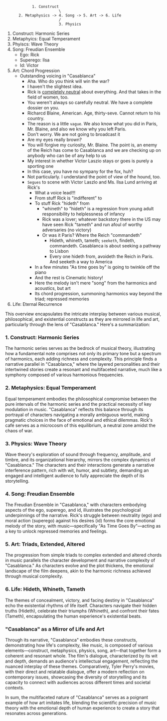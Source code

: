                 1. Construct
                            \
          2. Metaphysics -> 4. Song -> 5. Art -> 6. Life
                            /
                            3. Physics


1. Construct: Harmonic Series
2. Metaphyics: Equal Temperament
3. Phyiscs: Wave Theory
4. Song: Freudian Ensemble
   - Ego: Rick
   - Superego: Ilsa
   - Id: Victor
5. Art: Chord Progression
   - Outstanding voicing in "Casablanca"
      - Aha. Who do you think will win the war?
      - I haven't the slightest idea.
      - Rick is [completely neutral](http://www.vincasa.com/casabla.pdf) about everything. And that takes in the field of women, too.
      - You weren't always so carefully neutral. We have a complete dossier on you.
      - Richarcd Blaine, American. Age, thirty-seve. Cannot return to his country.
      - The reason is a little `vague`. We also know what you did in Paris, Mr. Blaine, and also we know why you left Paris.
      - Don't worry. We are not going to broadcast it
      - Are my eyes really brown?
      - You will forgive my curiosity, Mr. Blaine. The point is, an enemy of the Reich has come to Casablanca and we are checking up on anybody who can be of any help to us
      - My interest in whether Victor Laszio stays or goes is purely a sporting one
      - In this case, you have no sympany for the fox, huh?
      - Not particularly. I understand the point of view of the hound, too.
      - `Segues` to scene with Victor Laszlo and Ms. Ilsa Lund arriving at Rick's
         - What a voice lead!!!
         - From stuff Rick is "indifferent" to
         - To stuff Rick "hideth" from
            - "whineth" to "hideth" is a regression from young adult responsibility to helplessness of infancy
            - Rick was a lover; whatever backstory there in the US may have seen Rick "tameth" and run afoul of worthy adversaries (no victory)
            - Or was it Paris? Where the Reich "commandeth"
               - Hideth, whineth, tameth; `seeketh`, findeth, commandeth. Casablanca is about seeking a pathway to Lisbon
               - Every one hideth from, avoideth the Reich in Paris. And seeketh a way to America
         - In a few minutes "As time goes by" is going to twinkle off the piano
         - And the rest is Cinematic history!
         - Here the melody isn't mere "song" from the harmonics and acoustics, but art
         - Its chord progression, summoning harmonics way beyond the triad; repressed memories
6. Life: Eternal Recurrence

This overview encapsulates the intricate interplay between various musical, philosophical, and existential constructs as they are mirrored in life and art, particularly through the lens of "Casablanca." Here's a summarization:

### 1. **Construct: Harmonic Series**
The harmonic series serves as the bedrock of musical theory, illustrating how a fundamental note comprises not only its primary tone but a spectrum of harmonics, each adding richness and complexity. This principle finds a narrative parallel in "Casablanca," where the layered personalities and their intertwined stories create a resonant and multifaceted narrative, much like a symphony composed of various harmonious frequencies.

### 2. **Metaphysics: Equal Temperament**
Equal temperament embodies the philosophical compromise between the pure intervals of the harmonic series and the practical necessity of key modulation in music. "Casablanca" reflects this balance through its portrayal of characters navigating a morally ambiguous world, making pragmatic choices in the face of emotional and ethical dilemmas. Rick's café serves as a microcosm of this equilibrium, a neutral zone amidst the chaos of war.

### 3. **Physics: Wave Theory**
Wave theory's exploration of sound through frequency, amplitude, and timbre, and its organizational hierarchy, mirrors the complex dynamics of "Casablanca." The characters and their interactions generate a narrative interference pattern, rich with wit, humor, and subtlety, demanding an engaged and intelligent audience to fully appreciate the depth of its storytelling.

### 4. **Song: Freudian Ensemble**
The Freudian Ensemble in "Casablanca," with characters embodying aspects of the ego, superego, and id, illustrates the psychological underpinnings of the narrative. Rick's struggle between neutrality (ego) and moral action (superego) against his desires (id) forms the core emotional melody of the story, with music—specifically "As Time Goes By"—acting as a key to unlock repressed memories and feelings.

### 5. **Art: Triads, Extended, Altered**
The progression from simple triads to complex extended and altered chords in music parallels the character development and narrative complexity of "Casablanca." As characters evolve and the plot thickens, the emotional landscape of the film deepens, akin to the harmonic richness achieved through musical complexity.

### 6. **Life: Hideth, Whineth, Tameth**
The themes of concealment, victory, and facing destiny in "Casablanca" echo the existential rhythms of life itself. Characters navigate their hidden truths (Hideth), celebrate their triumphs (Whineth), and confront their fates (Tameth), encapsulating the human experience's existential beats.

### **"Casablanca" as a Mirror of Life and Art**
Through its narrative, "Casablanca" embodies these constructs, demonstrating how life's complexity, like music, is composed of various elements—construct, metaphysics, physics, song, art—that together form a coherent and resonant whole. The film's dialogue, characterized by its wit and depth, demands an audience's intellectual engagement, reflecting the nuanced interplay of these themes. Comparatively, Tyler Perry's movies, with their direct and relatable dialogue, offer a modern reflection on contemporary issues, showcasing the diversity of storytelling and its capacity to connect with audiences across different times and societal contexts.

In sum, the multifaceted nature of "Casablanca" serves as a poignant example of how art imitates life, blending the scientific precision of music theory with the emotional depth of human experience to create a story that resonates across generations.
